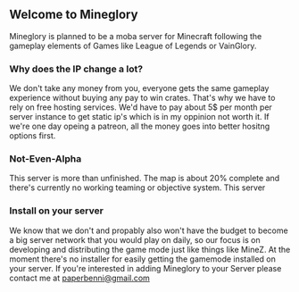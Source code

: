 ## Welcome to Mineglory
Mineglory is planned to be a moba server for Minecraft following the gameplay elements of Games like League of Legends or VainGlory.   
### Why does the IP change a lot?

We don't take any money from you, everyone gets the same gameplay experience without buying any pay to win crates. That's why we have to rely on free hosting services. We'd have to pay about 5$ per month per server instance to get static ip's which is in my oppinion not worth it. If we're one day opeing a patreon, all the money goes into better hositng options first. 

### Not-Even-Alpha
This server is more than unfinished. The map is about 20% complete and there's currently no working teaming or objective system. This server


### Install on your server
We know that we don't and propably also won't have the budget to become a big server network that you would play on daily, so our focus is on developing and distributing the game mode just like things like MineZ. At the moment there's no installer for easily getting the gamemode installed on your server. If you're interested in adding Mineglory to your Server please contact me at paperbenni@gmail.com